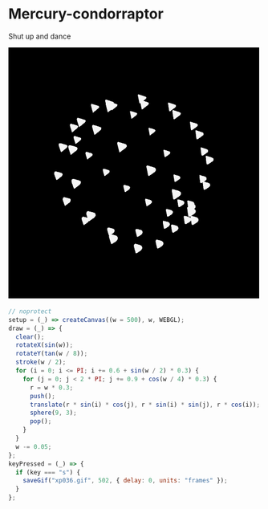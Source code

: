 # Mercury-condorraptor
Shut up and dance

![buh](https://github.com/nicolasbaez/Mercury-condorraptor/blob/main/xp036.gif)
```javascript
// noprotect
setup = (_) => createCanvas((w = 500), w, WEBGL);
draw = (_) => {
  clear();
  rotateX(sin(w));
  rotateY(tan(w / 8));
  stroke(w / 2);
  for (i = 0; i <= PI; i += 0.6 + sin(w / 2) * 0.3) {
    for (j = 0; j < 2 * PI; j += 0.9 + cos(w / 4) * 0.3) {
      r = w * 0.3;
      push();
      translate(r * sin(i) * cos(j), r * sin(i) * sin(j), r * cos(i));
      sphere(9, 3);
      pop();
    }
  }
  w -= 0.05;
};
keyPressed = (_) => {
  if (key === "s") {
    saveGif("xp036.gif", 502, { delay: 0, units: "frames" });
  }
};
